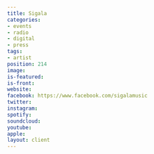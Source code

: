 ```yaml
---
title: Sigala
categories:
- events
- radio
- digital
- press
tags:
- artist
position: 214
image: 
is-featured: 
is-front: 
website: 
facebook: https://www.facebook.com/sigalamusic
twitter: 
instagram: 
spotify: 
soundcloud: 
youtube: 
apple: 
layout: client
---
```


